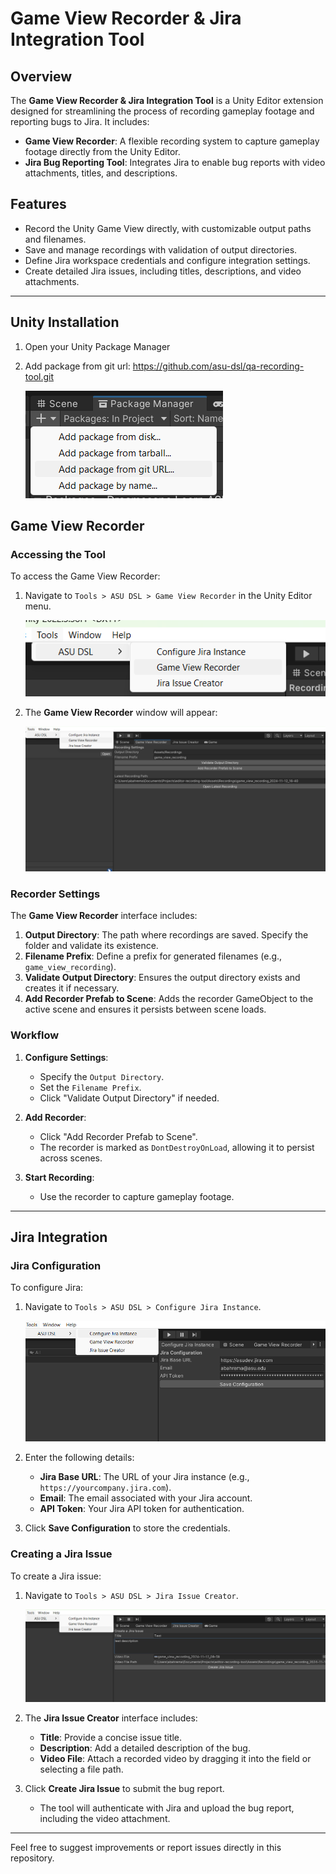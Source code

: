 # Game View Recorder & Jira Integration Tool

## Overview
The **Game View Recorder & Jira Integration Tool** is a Unity Editor extension designed for streamlining the process of recording gameplay footage and reporting bugs to Jira. It includes:
- **Game View Recorder**: A flexible recording system to capture gameplay footage directly from the Unity Editor.
- **Jira Bug Reporting Tool**: Integrates Jira to enable bug reports with video attachments, titles, and descriptions.

## Features
- Record the Unity Game View directly, with customizable output paths and filenames.
- Save and manage recordings with validation of output directories.
- Define Jira workspace credentials and configure integration settings.
- Create detailed Jira issues, including titles, descriptions, and video attachments.

---

## Unity Installation

1. Open your Unity Package Manager
2. Add package from git url: https://github.com/asu-dsl/qa-recording-tool.git
   
   ![Menu Access Placeholder](./Runtime/Resources/Images/add_package.png)

## Game View Recorder

### Accessing the Tool
To access the Game View Recorder:
1. Navigate to `Tools > ASU DSL > Game View Recorder` in the Unity Editor menu.

   ![Menu Access Placeholder](./Runtime/Resources/Images/game_view_recorder_dropdown.png)

2. The **Game View Recorder** window will appear:

   ![Recorder Editor Placeholder](./Runtime/Resources/Images/game_view_recorder_window.png)

### Recorder Settings
The **Game View Recorder** interface includes:
1. **Output Directory**: The path where recordings are saved. Specify the folder and validate its existence.
2. **Filename Prefix**: Define a prefix for generated filenames (e.g., `game_view_recording`).
3. **Validate Output Directory**: Ensures the output directory exists and creates it if necessary.
4. **Add Recorder Prefab to Scene**: Adds the recorder GameObject to the active scene and ensures it persists between scene loads.

### Workflow
1. **Configure Settings**:
   - Specify the `Output Directory`.
   - Set the `Filename Prefix`.
   - Click "Validate Output Directory" if needed.

2. **Add Recorder**:
   - Click "Add Recorder Prefab to Scene".
   - The recorder is marked as `DontDestroyOnLoad`, allowing it to persist across scenes.

3. **Start Recording**:
   - Use the recorder to capture gameplay footage.

---

## Jira Integration

### Jira Configuration
To configure Jira:
1. Navigate to `Tools > ASU DSL > Configure Jira Instance`.

   ![Jira Config Placeholder](./Runtime/Resources/Images/conf_jira_instance.png)

2. Enter the following details:
   - **Jira Base URL**: The URL of your Jira instance (e.g., `https://yourcompany.jira.com`).
   - **Email**: The email associated with your Jira account.
   - **API Token**: Your Jira API token for authentication.

3. Click **Save Configuration** to store the credentials.

### Creating a Jira Issue
To create a Jira issue:
1. Navigate to `Tools > ASU DSL > Jira Issue Creator`.

   ![Jira Menu Placeholder](./Runtime/Resources/Images/jira_issue_creator.png)

2. The **Jira Issue Creator** interface includes:
   - **Title**: Provide a concise issue title.
   - **Description**: Add a detailed description of the bug.
   - **Video File**: Attach a recorded video by dragging it into the field or selecting a file path.

3. Click **Create Jira Issue** to submit the bug report.
   - The tool will authenticate with Jira and upload the bug report, including the video attachment.


---

Feel free to suggest improvements or report issues directly in this repository.
